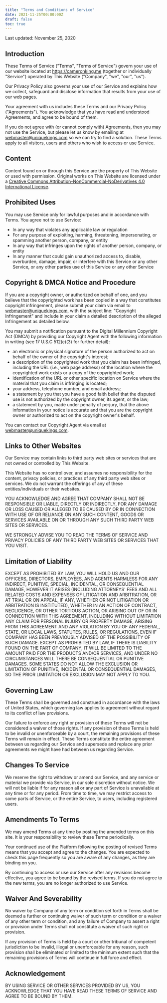 ```yaml
---
title: "Terms and Conditions of Service"
date: 2021-11-25T00:00:00Z
draft: false
toc: true
---
```


Last updated: November 25, 2020

## Introduction
These Terms of Service ("Terms", "Terms of Service") govern your use of our
website located at https://cameronking.me (together or individually "Service")
operated by This Website ("Company", "we", "our", "us").

Our Privacy Policy also governs your use of our Service and explains how we
collect, safeguard and disclose information that results from your use of our
web pages.

Your agreement with us includes these Terms and our Privacy Policy
("Agreements"). You acknowledge that you have read and understood Agreements,
and agree to be bound of them.

If you do not agree with (or cannot comply with) Agreements, then you may not
use the Service, but please let us know by emailing at
webmaster@uniquekings.com so we can try to find a solution. These Terms apply
to all visitors, users and others who wish to access or use Service.

## Content
Content found on or through this Service are the property of This Website or
used with permission.  Original works on This Website are licensed under a
[Creative Commons Attribution-NonCommercial-NoDerivatives 4.0 International License][cc].

[cc]: http://creativecommons.org/licenses/by-nc-nd/4.0/

## Prohibited Uses
You may use Service only for lawful purposes and in accordance with Terms. You
agree not to use Service:

- In any way that violates any applicable law or regulation
- For any purpose of exploiting, harming, threatening, impersonating, or 
  spamming another person, company, or entity
- In any way that infringes upon the rights of another person, company, or
  entity
- In any manner that could gain unauthorized access to, disable, overburden,
  damage, impair, or interfere with this Service or any other Service, or any
  other parties use of this Service or any other Service

## Copyright & DMCA Notice and Procedure
If you are a copyright owner, or authorized on behalf of one, and you believe
that the copyrighted work has been copied in a way that constitutes copyright
infringement, please submit your claim via email to webmaster@uniquekings.com,
with the subject line: "Copyright Infringement" and include in your claim a
detailed description of the alleged Infringement as detailed below.

You may submit a notification pursuant to the Digital Millennium Copyright Act
(DMCA) by providing our Copyright Agent with the following information in
writing (see 17 U.S.C 512(c)(3) for further detail):

- an electronic or physical signature of the person authorized to act on
behalf of the owner of the copyright's interest;
- a description of the copyrighted work that you claim has been infringed,
  including the URL (i.e., web page address) of the location where the
copyrighted work exists or a copy of the copyrighted work;
- identification of the URL or other specific location on Service where the
  material that you claim is infringing is located;
- your address, telephone number, and email address;
- a statement by you that you have a good faith belief that the disputed use is
  not authorized by the copyright owner, its agent, or the law;
- a statement by you, made under penalty of perjury, that the above information
  in your notice is accurate and that you are the copyright owner or authorized
to act on the copyright owner's behalf.

You can contact our Copyright Agent via email at webmaster@uniquekings.com.

## Links to Other Websites
Our Service may contain links to third party web sites or services that are not
owned or controlled by This Website.

This Website has no control over, and assumes no responsibility for the
content, privacy policies, or practices of any third party web sites or
services. We do not warrant the offerings of any of these entities/individuals
or their websites.

YOU ACKNOWLEDGE AND AGREE THAT COMPANY SHALL NOT BE RESPONSIBLE OR LIABLE,
DIRECTLY OR INDIRECTLY, FOR ANY DAMAGE OR LOSS CAUSED OR ALLEGED TO BE CAUSED
BY OR IN CONNECTION WITH USE OF OR RELIANCE ON ANY SUCH CONTENT, GOODS OR
SERVICES AVAILABLE ON OR THROUGH ANY SUCH THIRD PARTY WEB SITES OR SERVICES.

WE STRONGLY ADVISE YOU TO READ THE TERMS OF SERVICE AND PRIVACY POLICIES OF ANY
THIRD PARTY WEB SITES OR SERVICES THAT YOU VISIT.

## Limitation of Liability
EXCEPT AS PROHIBITED BY LAW, YOU WILL HOLD US AND OUR OFFICERS, DIRECTORS,
EMPLOYEES, AND AGENTS HARMLESS FOR ANY INDIRECT, PUNITIVE, SPECIAL, INCIDENTAL,
OR CONSEQUENTIAL DAMAGE, HOWEVER IT ARISES (INCLUDING ATTORNEYS' FEES AND
ALL RELATED COSTS AND EXPENSES OF LITIGATION AND ARBITRATION, OR AT TRIAL OR ON
APPEAL, IF ANY, WHETHER OR NOT LITIGATION OR ARBITRATION IS INSTITUTED),
WHETHER IN AN ACTION OF CONTRACT, NEGLIGENCE, OR OTHER TORTIOUS ACTION, OR
ARISING OUT OF OR IN CONNECTION WITH THIS AGREEMENT, INCLUDING WITHOUT
LIMITATION ANY CLAIM FOR PERSONAL INJURY OR PROPERTY DAMAGE, ARISING FROM THIS
AGREEMENT AND ANY VIOLATION BY YOU OF ANY FEDERAL, STATE, OR LOCAL LAWS,
STATUTES, RULES, OR REGULATIONS, EVEN IF COMPANY HAS BEEN PREVIOUSLY ADVISED OF
THE POSSIBILITY OF SUCH DAMAGE. EXCEPT AS PROHIBITED BY LAW, IF THERE IS
LIABILITY FOUND ON THE PART OF COMPANY, IT WILL BE LIMITED TO THE AMOUNT PAID
FOR THE PRODUCTS AND/OR SERVICES, AND UNDER NO CIRCUMSTANCES WILL THERE BE
CONSEQUENTIAL OR PUNITIVE DAMAGES. SOME STATES DO NOT ALLOW THE EXCLUSION OR
LIMITATION OF PUNITIVE, INCIDENTAL OR CONSEQUENTIAL DAMAGES, SO THE PRIOR
LIMITATION OR EXCLUSION MAY NOT APPLY TO YOU.

## Governing Law

These Terms shall be governed and construed in accordance with the laws of
United States, which governing law applies to agreement without regard to its
conflict of law provisions.

Our failure to enforce any right or provision of these Terms will not be
considered a waiver of those rights. If any provision of these Terms is held to
be invalid or unenforceable by a court, the remaining provisions of these Terms
will remain in effect. These Terms constitute the entire agreement between us
regarding our Service and supersede and replace any prior agreements we might
have had between us regarding Service.

## Changes To Service

We reserve the right to withdraw or amend our Service, and any service or
material we provide via Service, in our sole discretion without notice. We will
not be liable if for any reason all or any part of Service is unavailable at
any time or for any period. From time to time, we may restrict access to some
parts of Service, or the entire Service, to users, including registered users.

## Amendments To Terms

We may amend Terms at any time by posting the amended terms on this site. It is
your responsibility to review these Terms periodically.

Your continued use of the Platform following the posting of revised Terms means
that you accept and agree to the changes. You are expected to check this page
frequently so you are aware of any changes, as they are binding on you.

By continuing to access or use our Service after any revisions become
effective, you agree to be bound by the revised terms. If you do not agree to
the new terms, you are no longer authorized to use Service.

## Waiver And Severability

No waiver by Company of any term or condition set forth in Terms shall be
deemed a further or continuing waiver of such term or condition or a waiver of
any other term or condition, and any failure of Company to assert a right or
provision under Terms shall not constitute a waiver of such right or provision.

If any provision of Terms is held by a court or other tribunal of competent
jurisdiction to be invalid, illegal or unenforceable for any reason, such
provision shall be eliminated or limited to the minimum extent such that the
remaining provisions of Terms will continue in full force and effect.

## Acknowledgement

BY USING SERVICE OR OTHER SERVICES PROVIDED BY US, YOU ACKNOWLEDGE THAT YOU
HAVE READ THESE TERMS OF SERVICE AND AGREE TO BE BOUND BY THEM.
